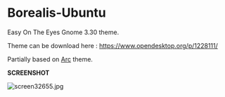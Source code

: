 # Borealis-Ubuntu
Easy On The Eyes Gnome 3.30 theme.

Theme can be download here : https://www.opendesktop.org/p/1228111/

Partially based on <a href="https://github.com/horst3180/arc-theme">Arc</a> theme.

<b>SCREENSHOT</b>

<img src="https://cdn.scrot.moe/images/2018/10/16/screen32655.jpg" alt="screen32655.jpg" border="0" />

